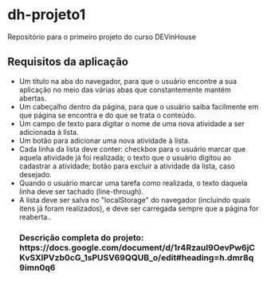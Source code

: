 # dh-projeto1
Repositório para o primeiro projeto do curso DEVinHouse<br> 

<h2> Requisitos da aplicação</h2>  
<ul> 
<li>Um título na aba do navegador, para que o usuário encontre a sua aplicação no meio das várias abas que constantemente mantém abertas.  </li>

<li>Um cabeçalho dentro da página, para que o usuário saiba facilmente em que página se encontra e do que se trata o conteúdo.</li>

<li>Um campo de texto para digitar o nome de uma nova atividade a ser adicionada à lista. </li>

<li>Um botão para adicionar uma nova atividade à lista. </li>

<li>Cada linha da lista deve conter: checkbox para o usuário marcar que aquela atividade já foi realizada; o texto que o usuário digitou ao cadastrar a atividade; botão para excluir a atividade da lista, caso desejado. </li>

<li>Quando o usuário marcar uma tarefa como realizada, o texto daquela linha deve ser tachado (line-through).</li>

<li>A lista deve ser salva no "localStorage" do navegador (incluindo quais itens já foram realizados), e deve ser carregada sempre que a página for reaberta.. </li>

<h3>Descrição completa do projeto: https://docs.google.com/document/d/1r4RzauI9OevPw6jCKvSXlPVzb0cG_1sPUSV69QQUB_o/edit#heading=h.dmr8q9imn0q6 </h3>
